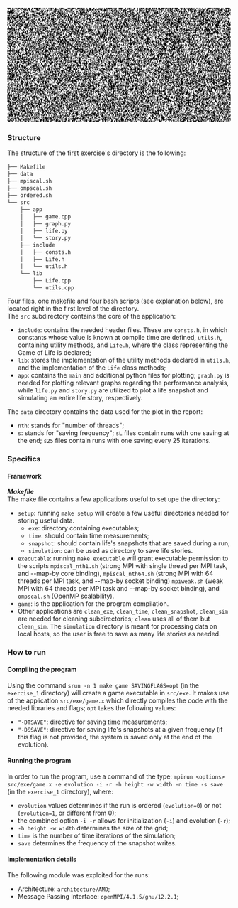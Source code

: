 <p align="center">
  <img src="../exercise_1/display/life.gif" alt="Alt Text" width="862" height="256">
</p>

### Structure
The structure of the first exercise's directory is the following:
```angular2html
├── Makefile
├── data
├── mpiscal.sh
├── ompscal.sh
├── ordered.sh
└── src
    ├── app
    │   ├── game.cpp
    │   ├── graph.py
    │   ├── life.py
    │   └── story.py
    ├── include
    │   ├── consts.h
    │   ├── Life.h
    │   └── utils.h
    └── lib
        ├── Life.cpp
        └── utils.cpp
```
Four files, one makefile and four bash scripts (see explanation below), are located right in the first level of the directory.\
The `src` subdirectory contains the core of the application:
- `include`: contains the needed header files. These are `consts.h`, in which constants whose value is known at compile time are defined, `utils.h`, containing utility methods, and `Life.h`, where the class representing the Game of Life is declared;
- `lib`: stores the implementation of the utility methods declared in `utils.h`, and the implementation of the `Life` class methods;
- `app`: contains the `main` and additional python files for plotting; `graph.py` is needed for plotting relevant graphs regarding the performance analysis, while `life.py` and `story.py` are utilized to plot a life snapshot and simulating an entire life story, respectively.

The `data` directory contains the data used for the plot in the report:
- `nth`: stands for "number of threads";
- `s`: stands for "saving frequency"; `sL` files contain runs with one saving at the end; `s25` files contain runs with one saving every 25 iterations. 

### Specifics

#### Framework

**_Makefile_** \
The make file contains a few applications useful to set upe the directory:
- `setup`: running `make setup` will create a few useful directories needed for storing useful data.
    - `exe`: directory containing executables;
    - `time`: should contain time measurements;
    - `snapshot`: should contain life's snapshots that are saved during a run;
    - `simulation`: can be used as directory to save life stories.
- `executable`: running `make executable` will grant executable permission to the scripts `mpiscal_nth1.sh` (strong MPI with single thread per MPI task, and --map-by core binding), `mpiscal_nth64.sh` (strong MPI with 64 threads per MPI task, and --map-by socket binding) `mpiweak.sh` (weak MPI with 64 threads per MPI task and --map-by socket binding), and `ompscal.sh` (OpenMP scalability).
- `game`: is the application for the program compilation.
- Other applications are `clean_exe`, `clean_time`, `clean_snapshot`, `clean_sim` are needed for cleaning subdirectories; `clean` uses all of them but `clean_sim`. The `simulation` directory is meant for processing data on local hosts, so the user is free to save as many life stories as needed.

### How to run

#### Compiling the program
Using the command `srun -n 1 make game SAVINGFLAGS=opt` (in the `exercise_1` directory) will create a game executable in `src/exe`. It makes use of the application `src/exe/game.x` which directly compiles the code with the needed libraries and flags; `opt` takes the following values:
- `"-DTSAVE"`: directive for saving time measurements;
- `"-DSSAVE"`: directive for saving life's snapshots at a given frequency (if this flag is not provided, the system is saved only at the end of the evolution).

#### Running the program
In order to run the program, use a command of the type: `mpirun <options> src/exe/game.x -e evolution -i -r -h height -w width -n time -s save` (in the `exercise_1` directory), where:
- `evolution` values determines if the run is ordered (`evolution=0`) or not (`evolution=1`, or different from 0);
- the combined option `-i -r` allows for initialization (`-i`) and evolution (`-r`);
- `-h height -w width` determines the size of the grid;
- `time` is the number of time iterations of the simulation;
- `save` determines the frequency of the snapshot writes.

#### Implementation details
The following module was exploited for the runs:
- Architecture: `architecture/AMD`;
- Message Passing Interface: `openMPI/4.1.5/gnu/12.2.1`;